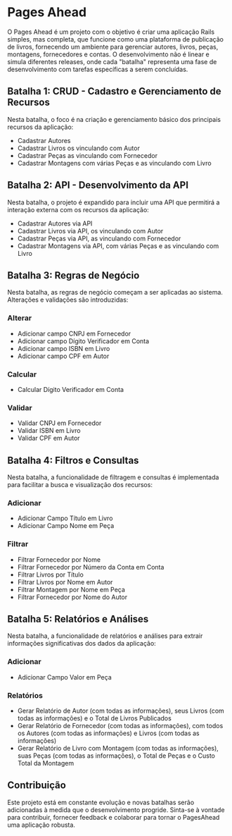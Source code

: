 # Pages Ahead

O Pages Ahead é um projeto com o objetivo é criar uma aplicação Rails simples, mas completa, que funcione como uma plataforma de publicação de livros, fornecendo um ambiente para gerenciar autores, livros, peças, montagens, fornecedores e contas. O desenvolvimento não é linear e simula diferentes releases, onde cada "batalha" representa uma fase de desenvolvimento com tarefas específicas a serem concluídas.

## Batalha 1: CRUD - Cadastro e Gerenciamento de Recursos

Nesta batalha, o foco é na criação e gerenciamento básico dos principais recursos da aplicação:

- Cadastrar Autores
- Cadastrar Livros os vinculando com Autor
- Cadastrar Peças as vinculando com Fornecedor
- Cadastrar Montagens com várias Peças e as vinculando com Livro

## Batalha 2: API - Desenvolvimento da API

Nesta batalha, o projeto é expandido para incluir uma API que permitirá a interação externa com os recursos da aplicação:

- Cadastrar Autores via API
- Cadastrar Livros via API, os vinculando com Autor
- Cadastrar Peças via API, as vinculando com Fornecedor
- Cadastrar Montagens via API, com várias Peças e as vinculando com Livro

## Batalha 3: Regras de Negócio

Nesta batalha, as regras de negócio começam a ser aplicadas ao sistema. Alterações e validações são introduzidas:

### Alterar

- Adicionar campo CNPJ em Fornecedor
- Adicionar campo Dígito Verificador em Conta
- Adicionar campo ISBN em Livro
- Adicionar campo CPF em Autor

### Calcular

- Calcular Dígito Verificador em Conta

### Validar

- Validar CNPJ em Fornecedor
- Validar ISBN em Livro
- Validar CPF em Autor

## Batalha 4: Filtros e Consultas

Nesta batalha, a funcionalidade de filtragem e consultas é implementada para facilitar a busca e visualização dos recursos:

### Adicionar

- Adicionar Campo Título em Livro
- Adicionar Campo Nome em Peça

### Filtrar

- Filtrar Fornecedor por Nome
- Filtrar Fornecedor por Número da Conta em Conta
- Filtrar Livros por Título
- Filtrar Livros por Nome em Autor
- Filtrar Montagem por Nome em Peça
- Filtrar Fornecedor por Nome do Autor

## Batalha 5: Relatórios e Análises

Nesta batalha, a funcionalidade de relatórios e análises para extrair informações significativas dos dados da aplicação:

### Adicionar

- Adicionar Campo Valor em Peça

### Relatórios

- Gerar Relatório de Autor (com todas as informações), seus Livros (com todas as informações) e o Total de Livros Publicados
- Gerar Relatório de Fornecedor (com todas as informações), com todos os Autores (com todas as informações) e Livros (com todas as informações)
- Gerar Relatório de Livro com Montagem (com todas as informações), suas Peças (com todas as informações), o Total de Peças e o Custo Total da Montagem

## Contribuição

Este projeto está em constante evolução e novas batalhas serão adicionadas à medida que o desenvolvimento progride. Sinta-se à vontade para contribuir, fornecer feedback e colaborar para tornar o PagesAhead uma aplicação robusta.